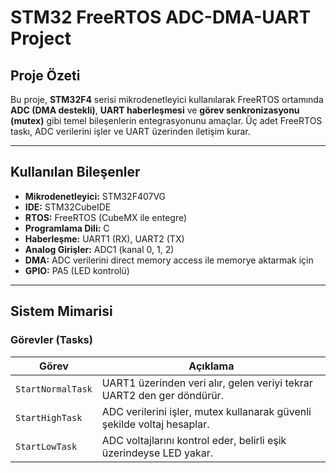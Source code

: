# STM32 FreeRTOS ADC-DMA-UART Project

## Proje Özeti

Bu proje, **STM32F4** serisi mikrodenetleyici kullanılarak 
FreeRTOS ortamında **ADC (DMA destekli)**, **UART haberleşmesi** 
ve **görev senkronizasyonu (mutex)** gibi temel bileşenlerin entegrasyonunu amaçlar.
 Üç adet FreeRTOS taskı, ADC verilerini işler ve UART üzerinden iletişim kurar.

---

##  Kullanılan Bileşenler

- **Mikrodenetleyici:** STM32F407VG
- **IDE:** STM32CubeIDE
- **RTOS:** FreeRTOS (CubeMX ile entegre)
- **Programlama Dili:** C
- **Haberleşme:** UART1 (RX), UART2 (TX)
- **Analog Girişler:** ADC1 (kanal 0, 1, 2)
- **DMA:** ADC verilerini direct memory access ile memorye  aktarmak için
- **GPIO:** PA5 (LED kontrolü)

---

## Sistem Mimarisi

### Görevler (Tasks)

| Görev          | Açıklama                                                                 |
|----------------|--------------------------------------------------------------------------|
| `StartNormalTask` | UART1 üzerinden veri alır, gelen veriyi tekrar UART2 den ger döndürür.     |
| `StartHighTask`   | ADC verilerini işler, mutex kullanarak güvenli şekilde voltaj hesaplar. |
| `StartLowTask`    | ADC voltajlarını kontrol eder, belirli eşik üzerindeyse LED yakar.      |


